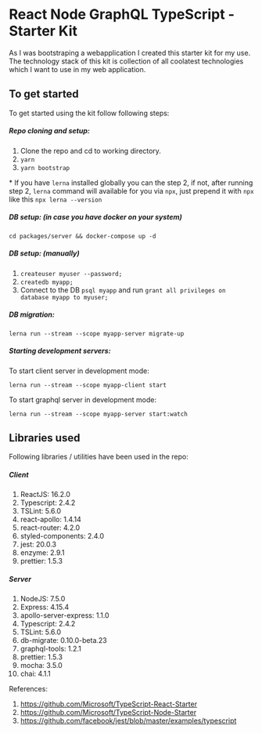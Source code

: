 # React Node GraphQL TypeScript - Starter Kit

As I was bootstraping a webapplication I created this starter kit for my use. The technology stack of this kit is collection of all coolatest technologies which I want to use in my web application.

## To get started

To get started using the kit follow following steps:

##### Repo cloning and setup:

1. Clone the repo and cd to working directory.
2. `yarn`
3. `yarn bootstrap`

\* If you have `lerna` installed globally you can the step 2, if not, after running step 2, `lerna` command will available for you via `npx`, just prepend it with `npx` like this `npx lerna --version`

##### DB setup: (in case you have docker on your system)

`cd packages/server && docker-compose up -d`

##### DB setup: (manually)

1. `createuser myuser --password;`
2. `createdb myapp;`
3. Connect to the DB `psql myapp` and run `grant all privileges on database myapp to myuser;`

##### DB migration:

`lerna run --stream --scope myapp-server migrate-up`

##### Starting development servers:

To start client server in development mode:

`lerna run --stream --scope myapp-client start`

To start graphql server in development mode:

`lerna run --stream --scope myapp-server start:watch`

## Libraries used

Following libraries / utilities have been used in the repo:

##### Client

1. ReactJS: 16.2.0
2. Typescript: 2.4.2
3. TSLint: 5.6.0
4. react-apollo: 1.4.14
5. react-router: 4.2.0
6. styled-components: 2.4.0
7. jest: 20.0.3
8. enzyme: 2.9.1
9. prettier: 1.5.3

##### Server

1. NodeJS: 7.5.0
2. Express: 4.15.4
3. apollo-server-express: 1.1.0
4. Typescript: 2.4.2
5. TSLint: 5.6.0
6. db-migrate: 0.10.0-beta.23
7. graphql-tools: 1.2.1
8. prettier: 1.5.3
9. mocha: 3.5.0
10. chai: 4.1.1

References:
1. https://github.com/Microsoft/TypeScript-React-Starter
2. https://github.com/Microsoft/TypeScript-Node-Starter
3. https://github.com/facebook/jest/blob/master/examples/typescript
